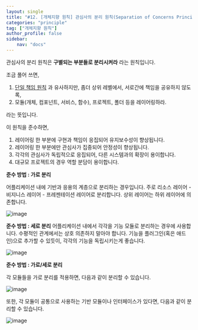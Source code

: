 ```yaml
---
layout: single
title: "#12. [개체지향 원칙] 관심사의 분리 원칙(Separation of Concerns Principle)"
categories: "principle"
tag: ["개체지향 원칙"]
author_profile: false
sidebar: 
    nav: "docs"
---
```


관심사의 분리 원칙은 **구별되는 부분들로 분리시켜라** 라는 원칙입니다.

조금 풀어 쓰면,

1. [단일 책임 원칙](https://tango1202.github.io/principle/principle-single-responsibility/) 과 유사하지만, 좀더 상위 레벨에서, 서로간에 책임을 공유하지 않도록,
2. 모듈(개체, 컴포넌트, 서비스, 함수), 프로젝트, 폴더 등을 레이어링하라.

라는 뜻입니다.

이 원칙을 준수하면,

1. 레이어링 한 부분에 구현과 책임이 응집되어 유지보수성이 향상됩니다.
2. 레이어링 한 부분에만 관심사가 집중되어 안정성이 향상됩니다.
3. 각각의 관심사가 독립적으로 응집되어, 다른 시스템과의 확장이 용이합니다.
4. 대규모 프로젝트의 경우 역할 분담이 용이합니다.

**준수 방법 : 가로 분리**

어플리케이션 내에 기반과 응용의 계층으로 분리하는 경우입니다. 주로 리소스 레이어 - 비지니스 레이어 - 프레젠테이션 레이어로 분리합니다. 상위 레이어는 하위 레이어에 의존합니다.

![image](https://github.com/tango1202/tango1202.github.io/assets/133472501/d0881244-8f2c-4a62-bd7f-67958abfac6f)

**준수 방법 : 세로 분리**
어플리케이션 내에서 각각을 기능 모듈로 분리하는 경우에 사용합니다. 수평적인 관계에서는 상호 의존하지 말아야 합니다. 기능을 플러그인(혹은 애드인)으로 추가할 수 있듯이, 각각의 기능을 독립시키는게 좋습니다.

![image](https://github.com/tango1202/tango1202.github.io/assets/133472501/0bcda4b1-6759-47ec-a9a1-ca85c99ac148)

**준수 방법 : 가로/세로 분리**

각 모듈들을 가로 분리를 적용하면, 다음과 같이 분리할 수 있습니다.

![image](https://github.com/tango1202/tango1202.github.io/assets/133472501/2f2a242c-4eb0-4891-8319-c02bc8518e9c)

또한, 각 모듈이 공통으로 사용하는 기반 모듈이나 인터페이스가 있다면, 다음과 같이 분리할 수 있습니다.

![image](https://github.com/tango1202/tango1202.github.io/assets/133472501/1dd70803-1338-4156-97f1-4155a2e3ddda)


